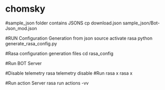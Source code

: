 # chomsky

#sample_json folder contains JSONS
cp download.json sample_json/Bot-Json_mod.json

#RUN Configuration Generation from json 
source activate rasa
python generate_rasa_config.py

#Rasa configuration generation files
cd rasa_config

#Run BOT Server

#Disable telemetry
rasa telemetry disable
#Run rasa x 
rasa x

#Run action Server
rasa run actions -vv






